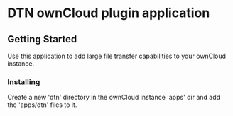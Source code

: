 # DTN ownCloud plugin application

## Getting Started
Use this application to add large file transfer capabilities to your ownCloud instance.

### Installing
Create a new 'dtn' directory in the ownCloud instance 'apps' dir and add the 'apps/dtn' files to it.